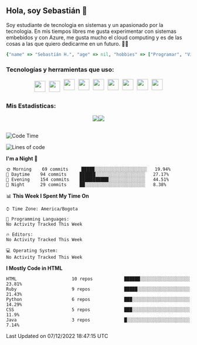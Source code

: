 ## Hola, soy Sebastián 👋

Soy estudiante de tecnologia en sistemas y un apasionado por la tecnologia.
En mis tiempos libres me gusta experimentar con sistemas embebidos y con Azure, me gusta mucho el cloud computing y es de las cosas a las que quiero dedicarme en un futuro. 🚀🌠

```Ruby
{"name" => "Sebastián H.", "age" => nil, "hobbies" => ["Programar", "Videojuegos", "Aprender nuevas cosas"]}
```


### Tecnologías y herramientas que uso: 
<div style="display: flex; flex-direction: row; justify-content: center;">
  <img src="https://cdn.svgporn.com/logos/ruby.svg" width="30px" height="30px" hspace="5" vspace="5"/>
  <img src="https://cdn.svgporn.com/logos/python.svg" width="30px" height="30px" hspace="5" vspace="5"/>
  <img src="https://cdn.svgporn.com/logos/javascript.svg" width="30px" height="30px" hspace="5"/>
    <img src="https://cdn.svgporn.com/logos/vue.svg" width="30px" height="30px" hspace="5"/>
  <img src="https://cdn.svgporn.com/logos/arduino.svg" width="30px" height="30px" hspace="5"/>
<!--   <img src="https://cdn.svgporn.com/logos/raspberry-pi.svg" width="30px" height="30px" hspace="5"/>
  <img src="https://cdn.svgporn.com/logos/google-cloud.svg" width="30px" height="30px" hspace="5"/>
  <img src="https://cdn.svgporn.com/logos/azure-icon.svg" width="30px" height="30px" hspace="5"/> -->
  <img src="https://cdn.svgporn.com/logos/bash-icon.svg" width="30px" height="30px" hspace="5"/>
  <img src="https://cdn.svgporn.com/logos/visual-studio-code.svg" width="30px" height="30px" hspace="5"/>
  <img src="https://cdn.svgporn.com/logos/intellij-idea.svg" width="30px" height="30px" hspace="5"/>
  <img src="https://cdn.svgporn.com/logos/hyper.svg" width="30px" height="30px" hspace="5"/>
</div>


 ### Mis Estadisticas: 
 
 
<div style="display: flex; flex-direction: row; justify-content: center;">
  <img src="https://www.codewars.com/users/Sebas1012/badges/micro"/>
<!--   <img src="https://wakatime.com/badge/user/31bb2cbb-77e5-4675-9c9f-d6e01498f94d.svg"/> -->
  <img src="https://visitor-badge.laobi.icu/badge?page_id=Sebas1012.Sebas1012%22"/>
</div>

<br>

<!--START_SECTION:waka-->
![Code Time](http://img.shields.io/badge/Code%20Time-381%20hrs%2030%20mins-blue)

![Lines of code](https://img.shields.io/badge/From%20Hello%20World%20I%27ve%20Written-65%20Thousand%20lines%20of%20code-blue)

**I'm a Night 🦉** 

```text
🌞 Morning    69 commits     █████░░░░░░░░░░░░░░░░░░░░   19.94% 
🌆 Daytime    94 commits     ██████░░░░░░░░░░░░░░░░░░░   27.17% 
🌃 Evening    154 commits    ███████████░░░░░░░░░░░░░░   44.51% 
🌙 Night      29 commits     ██░░░░░░░░░░░░░░░░░░░░░░░   8.38%

```


📊 **This Week I Spent My Time On** 

```text
⌚︎ Time Zone: America/Bogota

💬 Programming Languages: 
No Activity Tracked This Week

🔥 Editors: 
No Activity Tracked This Week

💻 Operating System: 
No Activity Tracked This Week

```

**I Mostly Code in HTML** 

```text
HTML                     10 repos            ██████░░░░░░░░░░░░░░░░░░░   23.81% 
Ruby                     9 repos             █████░░░░░░░░░░░░░░░░░░░░   21.43% 
Python                   6 repos             ███░░░░░░░░░░░░░░░░░░░░░░   14.29% 
CSS                      5 repos             ███░░░░░░░░░░░░░░░░░░░░░░   11.9% 
Java                     3 repos             █░░░░░░░░░░░░░░░░░░░░░░░░   7.14%

```



 Last Updated on 07/12/2022 18:47:15 UTC
<!--END_SECTION:waka-->

